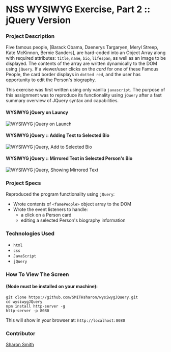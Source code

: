 
# NSS WYSIWYG Exercise, Part 2 :: jQuery Version

### Project Description 

Five famous people, [Barack Obama, Daenerys Targaryen, Meryl Streep, Kate McKinnon, Bernie Sanders], are hard-coded into an Object Array along with required attributes: `title`, `name`, `bio`, `lifespan`, as well as an image to be displayed. The contents of the array are written dynamically to the DOM using `jQuery`. If a viewer/user clicks on the *card* for one of these Famous People, the card border displays in `dotted red`, and the user has opportunity to edit the Person's biography. 

This exercise was first written using only vanilla `javascript`. The purpose of this assignment was to reproduce its functionality using `jQuery` after a fast summary overview of JQuery syntax and capabilities. 


#### WYSIWYG jQuery on Launcy
![WYSIWYG jQuery on Launch](...)

#### WYSIWYG jQuery :: Adding Text to Selected Bio
![WYSIWYG jQuery, Add to Selected Bio](...)

#### WYSIWYG jQuery :: Mirrored Text in Selected Person's Bio
![WYSIWYG jQuery, Showing Mirrored Text](...)


### Project Specs
Reproduced the program functionality using `jQuery`:
- Wrote contents of `<famePeople>` object array to the DOM
- Wrote the event listeners to handle: 
	- a click on a Person card
	- editing a selected Person's biography information


### Technologies Used
- `html`
- `css`
- `JavaScript`
- `jQuery`


### How To View The Screen 
#### (Node must be installed on your machine):
```
git clone https://github.com/SMITHsharon/wysiwygJQuery.git
cd wysiwygJQuery
npm install http-server -g
http-server -p 8080
```

This will show in your browser at: `http://localhost:8080`


### Contributor
[Sharon Smith](https://github.com/SMITHsharon)

